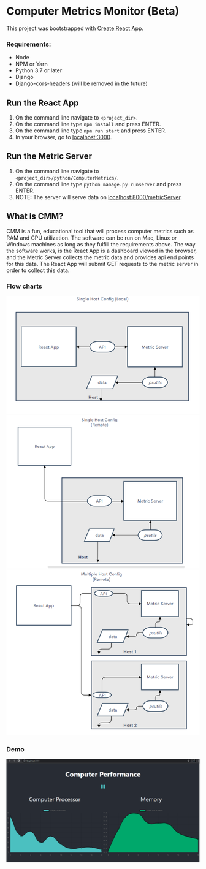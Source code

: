 # Computer Metrics Monitor (Beta)

This project was bootstrapped with [Create React App](https://github.com/facebook/create-react-app).

### Requirements:
<ul>
 <li>Node</li>
 <li>NPM or Yarn</li>
 <li>Python 3.7 or later</li>
 <li>Django</li>
 <li>Django-cors-headers (will be removed in the future)</li>
</ul>

## Run the React App
1. On the command line navigate to `<project_dir>`.
2. On the command line type `npm install` and press ENTER.
3. On the command line type `npm run start` and press ENTER.
4. In your browser, go to <a href="http:localhost:3000">localhost:3000</a>.

## Run the Metric Server
1. On the command line navigate to `<project_dir>/python/ComputerMetrics/`.
2. On the command line type `python manage.py runserver` and press ENTER.
3. NOTE: The server will serve data on <a href="http:localhost:8000/metricServer">localhost:8000/metricServer</a>.

## What is CMM?
CMM is a fun, educational tool that will process computer metrics such as RAM and CPU utilization. The software can be run on Mac, Linux or Windows machines as long as they fulfill the requirements above. The way the software works, is the React App is a dashboard viewed in the browser, and the Metric Server collects the metric data and provides api end points for this data. The React App will submit GET requests to the metric server in order to collect this data.

### Flow charts
<img src="https://github.com/enablex3/cmm/blob/main/singleHostChart.PNG" alt="singlehostchart.png"/>
<img src="https://github.com/enablex3/cmm/blob/main/singleHostRemoteChart.PNG" alt="singlehostchart.png"/>
<img src="https://github.com/enablex3/cmm/blob/main/multipleHostRemoteChart.PNG" alt="singlehostchart.png"/>

### Demo

<img src="https://github.com/enablex3/cmm/blob/main/Demo.PNG" alt="demo.png"/>
